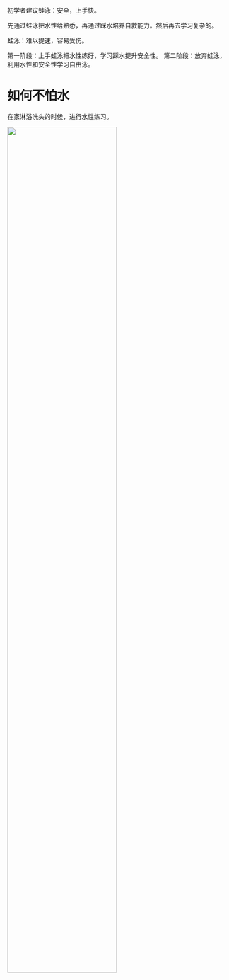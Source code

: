 初学者建议蛙泳：安全，上手快。

先通过蛙泳把水性给熟悉，再通过踩水培养自救能力。然后再去学习复杂的。

蛙泳：难以提速，容易受伤。

第一阶段：上手蛙泳把水性练好，学习踩水提升安全性。
第二阶段：放弃蛙泳，利用水性和安全性学习自由泳。


# 如何不怕水

在家淋浴洗头的时候，进行水性练习。

<img src="动画15.gif" width="70%"/>

